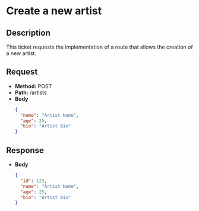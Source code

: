 # Create a new artist

## Description
This ticket requests the implementation of a route that allows the creation of a new artist.

## Request
- **Method:** POST
- **Path:** /artists
- **Body**
  ```json
  {
    "name": "Artist Name",
    "age": 25,
    "bio": "Artist Bio"
  }
  ```

## Response
- **Body**
  ```json
  {
    "id": 123,
    "name": "Artist Name",
    "age": 25,
    "bio": "Artist Bio"
  }
  ```

